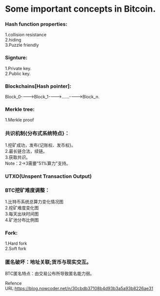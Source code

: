 # Some important concepts in Bitcoin.
### Hash function properties:
1.collision resistance\
2.hiding\
3.Puzzle friendly
### Signture:
1.Private key.\
2.Public key.


### Blockchains[Hash pointer]:
Block_0---->Block_1---->……---->Block_n.
### Merkle tree:
1.Merkle proof


### 共识机制{分布式系统特点}：
1.挖矿成功，发布{记账权、发币权}。\
2.最长链合法，续链。\
3.获取共识。\
Note：2->3需要"51%算力"支持。


### UTXO(Unspent Transaction Output)


### BTC挖矿难度调整：
1.比特币系统总算力变化情况图\
2.挖矿难度变化图\
3.每天出块时间图\
4.矿池分布比例图


### Fork:
1.Hard fork\
2.Soft fork


### 匿名破坏：地址关联;货币与现实交互。
BTC匿名特点：由交易公布所导致匿名能力弱。

Refence URL:https://blog.nowcoder.net/n/30cbdb37108b4d93b3a5a93b8226ae31

